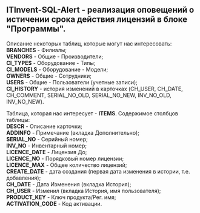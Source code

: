 ## ITInvent-SQL-Alert - реализация оповещений о истичении срока действия лицензий в блоке "Программы".

Описание некоторых таблиц, которые могут нас интересовать: \
**BRANCHES** - Филиалы; \
**VENDORS** - Общие - Производители; \
**CI_TYPES** - Оборудование - Типы; \
**CI_MODELS** - Оборудование - Модели; \
**OWNERS** - Общие - Сотрудники; \
**USERS** - Общие - Пользователи (учетные записи); \
**CI_HISTORY** - история изменений в карточках (CH_USER, CH_DATE, CH_COMMENT, SERIAL_NO_OLD, SERIAL_NO_NEW, INV_NO_OLD, INV_NO_NEW).

Таблица, которая нас интересует - **ITEMS**. Содержимое столбцов таблицы: \
**DESCR** - Описание карточки; \
**ADDINFO** - Примечание (вкладка Дополнительно); \
**SERIAL_NO** - Серийный номер; \
**INV_NO** - Инвентарный номер; \
**LICENCE_DATE** - Лицензия До; \
**LICENCE_NO** - Порядковый номер лицензии; \
**LICENCE_MAX** - Общее количество лицензий; \
**CREATE_DATE** - дата создания (первая дата изменения в истории, т.е. добавления); \
**CH_DATE** - Дата Изменения (вкладка История); \
**CH_USER** - Изменил (вкладка История, имя пользователя); \
**PRODUCT_KEY** - Ключ продукта/Рег. имя; \
**ACTIVATION_CODE** - Код активации.
